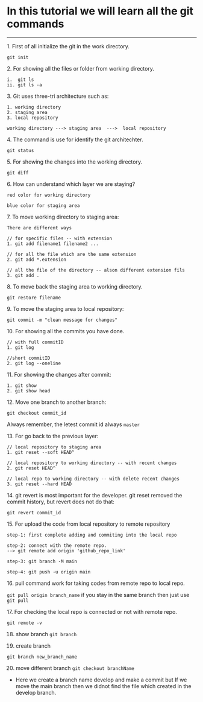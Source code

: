 <!-- Git Tutorial-->

# In this tutorial we will learn all the git commands

---
<p>1. First of all initialize the git in the work directory.</p>

```
git init
```

<p>2. For showing all the files or folder from working directory.</p>

```
i.  git ls
ii. git ls -a
```

<p>3. Git uses three-tri architecture such as:</p>

```
1. working directory
2. staging area
3. local repository

working directory ---> staging area  --->  local repository
```

<p>4. The command is use for identify the git architechter.</p>

```
git status
```
<p>5. For showing the changes into the working directory.</p>

```
git diff
```
<p>6. How can understand which layer we are staying?</p>

`red color for working directory` </br>

`blue color for staging area`
<p>7. To move working directory to staging area:<p/>

```
There are different ways

// for specific files -- with extension
1. git add filename1 filename2 ...

// for all the file which are the same extension
2. git add *.extension

// all the file of the directory -- alson different extension fils
3. git add .
```
<p>8. To move back the staging area to working directory.</p>

```
git restore filename
```
<p>9. To move the staging area to local repository:</p>

```
git commit -m "clean message for changes"
```
<p>10. For showing all the commits you have done.</p>

```
// with full commitID
1. git log

//short commitID
2. git log --oneline
```
<p>11. For showing the changes after commit:</p>

```
1. git show
2. git show head
```
<p>12. Move one branch to another branch:</p>

```
git checkout commit_id

```
Always remember, the letest commit id always `master`
<p>13. For go back to the previous layer:</p>

```
// local repository to staging area
1. git reset --soft HEAD^

// local repository to working directory -- with recent changes
2. git reset HEAD^

// local repo to working directory -- with delete recent changes
3. git reset --hard HEAD
```
<p>14. git revert is most important for the developer. git reset removed the commit history, but revert does not do that:</p>

`git revert commit_id`


<p>15. For upload the code from local repository to remote repository</p>

```
step-1: first complete adding and commiting into the local repo

step-2: connect with the remote repo.
--> git remote add origin 'github_repo_link'

step-3: git branch -M main

step-4: git push -u origin main
```

<p>16. pull command work for taking codes from remote repo to local repo.</p>

`git pull origin branch_name`
if you stay in the same branch then just use `git pull`

<p>17. For checking the local repo is connected or not with remote repo.</p>

`git remote -v`

18. show branch `git branch`

19. create branch
```
git branch new_branch_name
```
20. move different branch `git checkout branchName`

- Here we create a branch name develop and make a commit but If we move the main branch then we didnot find the file which created in the develop branch.